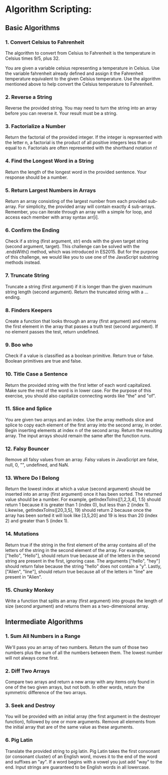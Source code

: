 # Algorithm Scripting: 

## Basic Algorithms

### 1. Convert Celsius to Fahrenheit
The algorithm to convert from Celsius to Fahrenheit is the temperature in Celsius times 9/5, plus 32.

You are given a variable celsius representing a temperature in Celsius. Use the variable fahrenheit already defined and assign it the Fahrenheit temperature equivalent to the given Celsius temperature. Use the algorithm mentioned above to help convert the Celsius temperature to Fahrenheit.

### 2. Reverse a String
Reverse the provided string.
You may need to turn the string into an array before you can reverse it.
Your result must be a string.

### 3. Factorialize a Number
Return the factorial of the provided integer.
If the integer is represented with the letter n, a factorial is the product of all positive integers less than or equal to n.
Factorials are often represented with the shorthand notation n!

### 4. Find the Longest Word in a String
Return the length of the longest word in the provided sentence.
Your response should be a number.

### 5. Return Largest Numbers in Arrays
Return an array consisting of the largest number from each provided sub-array. For simplicity, the provided array will contain exactly 4 sub-arrays.
Remember, you can iterate through an array with a simple for loop, and access each member with array syntax arr[i].

### 6. Confirm the Ending
Check if a string (first argument, str) ends with the given target string (second argument, target).
This challenge can be solved with the .endsWith() method, which was introduced in ES2015. But for the purpose of this challenge, we would like you to use one of the JavaScript substring methods instead.

### 7. Truncate String
Truncate a string (first argument) if it is longer than the given maximum string length (second argument). Return the truncated string with a ... ending.

### 8. Finders Keepers
Create a function that looks through an array (first argument) and returns the first element in the array that passes a truth test (second argument). If no element passes the test, return undefined.

### 9. Boo who
Check if a value is classified as a boolean primitive. Return true or false.
Boolean primitives are true and false.

### 10. Title Case a Sentence
Return the provided string with the first letter of each word capitalized. Make sure the rest of the word is in lower case.
For the purpose of this exercise, you should also capitalize connecting words like "the" and "of".

### 11. Slice and Splice
You are given two arrays and an index.
Use the array methods slice and splice to copy each element of the first array into the second array, in order.
Begin inserting elements at index n of the second array.
Return the resulting array. The input arrays should remain the same after the function runs.

### 12. Falsy Bouncer
Remove all falsy values from an array.
Falsy values in JavaScript are false, null, 0, "", undefined, and NaN.

### 13. Where Do I Belong
Return the lowest index at which a value (second argument) should be inserted into an array (first argument) once it has been sorted. The returned value should be a number.
For example, getIndexToIns([1,2,3,4], 1.5) should return 1 because it is greater than 1 (index 0), but less than 2 (index 1).
Likewise, getIndexToIns([20,3,5], 19) should return 2 because once the array has been sorted it will look like [3,5,20] and 19 is less than 20 (index 2) and greater than 5 (index 1).

### 14. Mutations
Return true if the string in the first element of the array contains all of the letters of the string in the second element of the array.
For example, ["hello", "Hello"], should return true because all of the letters in the second string are present in the first, ignoring case.
The arguments ["hello", "hey"] should return false because the string "hello" does not contain a "y".
Lastly, ["Alien", "line"], should return true because all of the letters in "line" are present in "Alien".

### 15. Chunky Monkey
Write a function that splits an array (first argument) into groups the length of size (second argument) and returns them as a two-dimensional array.


## Intermediate Algorithms

### 1. Sum All Numbers in a Range
We'll pass you an array of two numbers. Return the sum of those two numbers plus the sum of all the numbers between them.
The lowest number will not always come first.

### 2. Diff Two Arrays
Compare two arrays and return a new array with any items only found in one of the two given arrays, but not both. In other words, return the symmetric difference of the two arrays.

### 3. Seek and Destroy
You will be provided with an initial array (the first argument in the destroyer function), followed by one or more arguments. Remove all elements from the initial array that are of the same value as these arguments.


### 6. Pig Latin
Translate the provided string to pig latin.
Pig Latin takes the first consonant (or consonant cluster) of an English word, moves it to the end of the word and suffixes an "ay".
If a word begins with a vowel you just add "way" to the end.
Input strings are guaranteed to be English words in all lowercase.

